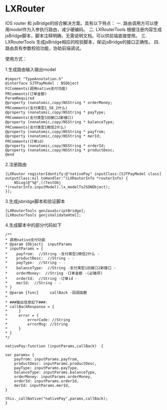 # LXRouter
IOS router 和 jsBridge的综合解决方案。具有以下特点：
一. 路由调用方可以使用model作为入参执行路由，减少硬编码。
二. LXRouterTools 根据注册内容生成jsBridge脚本，脚本注释明确，无需说明文档。可以供前端直接使用。
三. LXRouterTools 生成jsBridge相应的校验脚本，保证jsBridge的接口正确性。
四. 路由具有参数校验功能，协助前端调试。


使用方式：

1.生成路由输入输出model

```
#import "TypeAnnotation.h"
@interface SJTPayModel : NSObject
FCComments(调用native支付功能)
PRComments(订单金额)
ParamRequired
@property (nonatomic,copy)NSString * orderMoney;
PRComments(支付类型1_58_2什么)
@property (nonatomic,copy)NSString * payType;
PRComments(支付类型1旧接口2新接口)
@property (nonatomic,copy)NSString * balanceType;
PRComments(支付类型1微信2什么)
@property (nonatomic,copy)NSString * payfrom;
@property (nonatomic,copy)NSString * merId;
PRComments(订单id)
@property (nonatomic,copy)NSString * orderId;
@property (nonatomic,copy)NSString * productDesc;
@end
```

2.注册路由
```
[LXRouter registerIdentify:@"nativePay" inputClass:[SJTPayModel class] outputClass:nil toHandler:^(LXRouterInfo *routerInfo) {
    NSLog(@"%@",((TestObj *)routerInfo.inputModel).lx_modelToJSONObject);
}];
```

3.生成jsbridge脚本和验证脚本
```
[LXRouterTools genJavaScriptBridge];
[LXRouterTools genjsValidateHtml];
```
4.生成脚本中的部分代码如下
```
/**
* 调用native支付功能
* @param {Object}  inputParams
* inputParams = { 
*    payfrom:  //String -支付类型1微信2什么 - 
*    productDesc:  //String - - 
*    payType:  //String - - 
*    balanceType:  //String -支付类型1旧接口2新接口 - 
*    orderMoney:  //String -订单金额 -(必输项) 
*    orderId:  //String -订单id - 
*    merId:  //String - - 
* }
* @param {func}     callBack -回调函数
* 
* ###输出信息如下###:
* callBackResponse = {
*     }
*     error = {
*         errorCode: //String
*         errorMsg: //String
*     }
* }
*/ 

nativePay:function (inputParams,callBack)  {

var params= {
    payfrom: inputParams.payfrom,
    productDesc: inputParams.productDesc,
    payType: inputParams.payType,
    balanceType: inputParams.balanceType,
    orderMoney: inputParams.orderMoney,
    orderId: inputParams.orderId,
    merId: inputParams.merId,
}

this._callNative("nativePay",params,callBack);
}  
```


